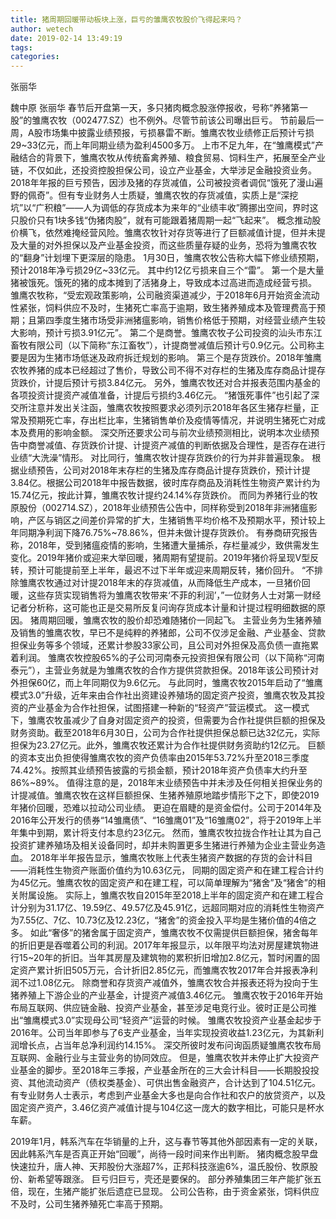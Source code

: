 ```yaml
---
title: 猪周期回暖带动板块上涨，巨亏的雏鹰农牧股价飞得起来吗？
author: wetech
date: 2019-02-14 13:49:19
tags: 
categories: 
---
```

张丽华
<!-- more -->
魏中原
张丽华
春节后开盘第一天，多只猪肉概念股涨停报收，号称“养猪第一股”的雏鹰农牧（002477.SZ）也不例外。尽管节前该公司曝出巨亏。
节前最后一周，A股市场集中披露业绩预报，亏损暴雷不断。雏鹰农牧业绩修正后预计亏损29~33亿元，而上年同期业绩为盈利4500多万。
上市不足九年，在“雏鹰模式”产融结合的背景下，雏鹰农牧从传统畜禽养殖、粮食贸易、饲料生产，拓展至全产业链，不仅如此，还投资控股担保公司，设立产业基金，大举涉足金融投资业务。
2018年年报的巨亏预告，因涉及猪的存货减值，公司被投资者调侃“饿死了漫山遍野的佩奇”。但有专业财务人士质疑，雏鹰农牧的存货减值，实质上是“深挖坑”以“广积粮”——人为调低的存货成本为来年的“业绩丰收”腾挪出空间，界时这只股价只有1块多钱“伪猪肉股”，就有可能跟着猪周期一起“飞起来”。
概念推动股价横飞，依然难掩经营风险。雏鹰农牧针对存货等进行了巨额减值计提，但并未提及大量的对外担保以及产业基金投资，而这些质量存疑的业务，恐将为雏鹰农牧的“翻身”计划埋下更深层的隐患。
1月30日，雏鹰农牧公告称大幅下修业绩预期，预计2018年净亏损29亿~33亿元。
其中约12亿亏损来自三个“雷”。
第一个是大量猪被饿死。饿死的猪的成本摊到了活猪身上，导致成本过高进而造成经营亏损。
雏鹰农牧称，“受宏观政策影响，公司融资渠道减少，于2018年6月开始资金流动性紧张，饲料供应不及时，生猪死亡率高于逾期，致生猪养殖成本及管理费高于预期；且第四季度生猪市场受非洲猪瘟影响，销售价格低于预期，对经营业绩产生较大影响，预计亏损3.91亿元”。
第二个是商誉。雏鹰农牧子公司投资的汕头市东江畜牧有限公司（以下简称“东江畜牧”），计提商誉减值后预计亏0.9亿元。公司称主要是因为生猪市场低迷及政府拆迁规划的影响。
第三个是存货跌价。2018年雏鹰农牧养猪的成本已经超过了售价，导致公司不得不对存栏的生猪及库存商品计提存货跌价，计提后预计亏损3.84亿元。
另外，雏鹰农牧还对合并报表范围内基金的各项投资计提资产减值准备，计提后亏损约3.46亿元。
“猪饿死事件”也引起了深交所注意并发出关注函，雏鹰农牧按照要求必须列示2018年各区生猪存栏量，正常及预期死亡率，存出栏比率，生猪销售单价及疫情等情况，并说明生猪死亡对成本及费用的影响金额。
深交所还要求公司与前次业绩预测相比，说明本次业绩预告中商誉减值、存货跌价计提、计提资产减值的判断依据及合理性，是否存在进行业绩“大洗澡”情形。
对比同行，雏鹰农牧计提存货跌价的行为并非普遍现象。
根据业绩预告，公司对2018年末存栏的生猪及库存商品计提存货跌价，预计计提3.84亿。根据公司2018年中报告数据，彼时库存商品及消耗性生物资产累计约为15.74亿元，按此计算，雏鹰农牧计提约24.14%存货跌价。
而同为养猪行业的牧原股份（002714.SZ），2018年业绩预告公告中，同样称受到2018年非洲猪瘟影响，产区与销区之间差价异常的扩大，生猪销售平均价格不及预期水平，预计较上年同期净利润下降76.75%~78.86%，但并未做计提存货跌价。
有券商研究报告称，2018年，受到猪瘟疫情的影响，生猪遭大量捕杀，存栏量减少，致供需发生变化。2019年猪价或迎来大举回暖，猪周期有望提前。2019年猪价将呈现V型反转，预计可能提前至上半年，最迟不过下半年或迎来周期反转，猪价回升。
“不排除雏鹰农牧通过对计提2018年末的存货减值，从而降低生产成本，一旦猪价回暖，这些存货实现销售将为雏鹰农牧带来‘不菲的利润’，”一位财务人士对第一财经记者分析称，这可能也正是交易所反复问询存货成本计量和计提过程明细数据的原因。
猪周期回暖，雏鹰农牧的股价却恐难随猪价一同起飞。
主营业务为生猪养殖及销售的雏鹰农牧，早已不是纯粹的养猪郎，公司不仅涉足金融、产业基金、贷款担保业务等多个领域，还累计参股33家公司，且公司对外担保及高负债一直拖累着利润。
雏鹰农牧控股65%的子公司河南泰元投资担保有限公司（以下简称“河南泰元”），主营业务就是为雏鹰农牧的合作方提供贷款担保。2018年该公司预计对外担保60亿，而上年同期仅为9.6亿元。
与此同时，雏鹰农牧2015年启动了“雏鹰模式3.0”升级，近年来由合作社出资建设养殖场的固定资产投资，雏鹰农牧及其投资的产业基金为合作社担保，试图搭建一种新的“轻资产”营运模式。
这一模式下，雏鹰农牧虽减少了自身对固定资产的投资，但需要为合作社提供巨额的担保及财务资助。截至2018年6月30日，公司为合作社提供担保总额已达32亿元，实际担保为23.27亿元。此外，雏鹰农牧还累计为合作社提供财务资助约12亿元。
巨额的资本支出负担使得雏鹰农牧的资产负债率由2015年53.72%升至2018三季度74.42%。按照其业绩预告披露的亏损金额，预计2018年资产负债率大约升至86%~89%。
值得注意的是，2018年末业绩预告中并未涉及任何相关担保业务的计提减值。雏鹰农牧在这样巨额担保、生猪养殖原地踏步情形下之下，即使2019年猪价回暖，恐难以拉动公司业绩。
更迫在眉睫的是资金偿付。公司于2014年及2016年公开发行的债券“14雏鹰债”、“16雏鹰01”及“16雏鹰02”，将于2019年上半年集中到期，累计将支付本息约23亿元。
然而，雏鹰农牧拉拢合作社让其为自己投资扩建养殖场及相关设备同时，却并未购置更多生猪进行养殖为企业主营业务造血。
2018年半年报告显示，雏鹰农牧账上代表生猪资产数据的存货的会计科目——消耗性生物资产账面价值约为10.63亿元，
同期的固定资产和在建工程合计约为45亿元。雏鹰农牧的固定资产和在建工程，可以简单理解为“猪舍”及“猪舍”的相关附属设施。
实际上，雏鹰农牧自2015年至2018上半年的固定资产和在建工程合计分别为31.17亿、19.59亿、49.57亿及45.91亿，远超同期对应的消耗性生物资产为7.55亿、7亿、10.73亿及12.23亿，“猪舍”的资金投入平均是生猪价值的4倍之多。
如此“奢侈”的猪舍属于固定资产，雏鹰农牧不仅需提供巨额担保，猪舍每年的折旧更是吞噬着公司的利润。2017年年报显示，以年限平均法对房屋建筑物进行15~20年的折旧。当年其房屋及建筑物的累积折旧增加2.8亿元，暂时闲置的固定资产累计折旧505万元，合计折旧2.85亿元，而雏鹰农牧2017年合并报表净利润不过1.08亿元。
除商誉和存货资产减值外，雏鹰农牧合并报表还将为投向于生猪养殖上下游企业的产业基金，计提资产减值3.46亿元。
雏鹰农牧于2016年开始布局互联网、供应链金融、投资产业基金，甚至涉足电竞行业。彼时正是公司推出“雏鹰模式3.0”实现母公司“轻资产”运营的时候。
雏鹰农牧投资产业基金起步于2016年。公司当年即参与了6支产业基金，当年实现投资收益1.23亿元，为其新利润增长点，占当年总净利润约14.15%。
深交所彼时发布问询函质疑雏鹰农牧布局互联网、金融行业与主营业务的协同效应。
但是，雏鹰农牧并未停止扩大投资产业基金的脚步。至2018年三季报，产业基金所在的三大会计科目——长期股投投资、其他流动资产（债权类基金）、可供出售金融资产，合计达到了104.51亿元。
有专业财务人士表示，考虑到产业基金大多也是向合作社和农户的放贷资产，以及固定资产资产，3.46亿资产减值计提与104亿这一庞大的数字相比，可能只是杯水车薪。
 
 
2019年1月，韩系汽车在华销量的上升，这与春节等其他外部因素有一定的关联，因此韩系汽车是否真正开始“回暖”，尚待一段时间来作出判断。
猪肉概念股早盘快速拉升，唐人神、天邦股份大涨超7%，正邦科技涨逾6%，温氏股份、牧原股份、新希望等跟涨。
巨亏归巨亏，壳还是要保的。
部分养殖集团三年产能扩张五倍，现在，生猪产能扩张后遗症已显现。
公司公告称，由于资金紧张，饲料供应不及时，公司生猪养殖死亡率高于预期。
